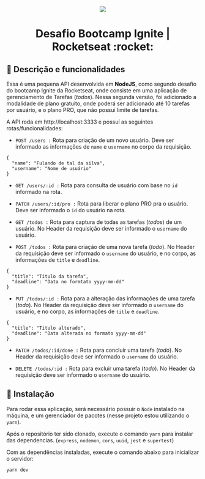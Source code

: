 <p align="center">
  <img src="https://www.payscale.com/career-news/wp-content/uploads/sites/2/2013/05/post-20it-20-c2-a9-20doc-20rabe-20media-20-20fotolia.jpg" />
</p>

<h1 align="center">Desafio Bootcamp Ignite | Rocketseat :rocket:</h1> 

## :memo: Descrição e funcionalidades

Essa é uma pequena API desenvolvida em **NodeJS**, como segundo desafio do bootcamp Ignite da Rocketseat, onde consiste em uma aplicação de gerenciamento de Tarefas (*todos*). Nessa segunda versão, foi adicionado a modalidade de plano gratuito, onde poderá ser adicionado até 10 tarefas por usuário, e o plano PRO, que não possui limite de tarefas.

A API roda em http://localhost:3333 e possuí as seguintes rotas/funcionalidades:

* `POST /users :` Rota para criação de um novo usuário. Deve ser informado as informações de `name` e `username` no corpo da requisição. 
``` 
{
  "name": "Fulando de tal da silva",
  "username": "Nome de usuário"
}
```

* `GET /users/:id :` Rota para consulta de usuário com base no `id` informado na rota. 

* `PATCH /users/:id/pro :` Rota para liberar o plano PRO pra o usuário. Deve ser informado o `id` do usuário na rota. 

* `GET /todos :` Rota para captura de todas as tarefas (*todos*) de um usuário. No Header da requisição deve ser informado o `username` do usuário.   

* `POST /todos :` Rota para criação de uma nova tarefa (*todo*). No Header da requisição deve ser informado o `username` do usuário, e no corpo, as informações de `title` e `deadline`.
```
{
  "title": "Titulo da tarefa",
  "deadline": "Data no formtato yyyy-mm-dd"
}
```

* `PUT /todos/:id :` Rota para a alteração das informações de uma tarefa (*todo*). No Header da requisição deve ser informado o `username` do usuário, e no corpo, as informações de `title` e `deadline`.
```
{
  "title": "Titulo alterado",
  "deadline": "Data alterada no formato yyyy-mm-dd"
}
```

* `PATCH /todos/:id/done :` Rota para concluir uma tarefa (*todo*). No Header da requisição deve ser informado o `username` do usuário.

* `DELETE /todos/:id :` Rota para excluir uma tarefa (*todo*). No Header da requisição deve ser informado o `username` do usuário.

## :wrench: Instalação
Para rodar essa aplicação, será necessário possuir o  `Node` instalado na máquina, e um gerenciador de pacotes (nesse projeto estou utilizando o `yarn`).

Após o repositório ter sido clonado, execute o comando `yarn` para instalar das dependencias. (`express`, `nodemon`, `cors`, `uuid`, `jest` e `supertest`)

Com as dependências instaladas, execute o comando abaixo para inicializar o servidor:

```
yarn dev
```
